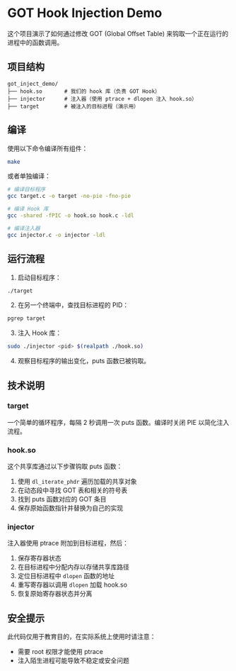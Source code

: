 # GOT Hook Injection Demo

这个项目演示了如何通过修改 GOT (Global Offset Table) 来钩取一个正在运行的进程中的函数调用。

## 项目结构

```
got_inject_demo/
├── hook.so       # 我们的 hook 库（负责 GOT Hook）
├── injector      # 注入器（使用 ptrace + dlopen 注入 hook.so）
├── target        # 被注入的目标进程（演示用）
```

## 编译

使用以下命令编译所有组件：

```bash
make
```

或者单独编译：

```bash
# 编译目标程序
gcc target.c -o target -no-pie -fno-pie

# 编译 Hook 库
gcc -shared -fPIC -o hook.so hook.c -ldl

# 编译注入器
gcc injector.c -o injector -ldl
```

## 运行流程

1. 启动目标程序：

```bash
./target
```

2. 在另一个终端中，查找目标进程的 PID：

```bash
pgrep target
```

3. 注入 Hook 库：

```bash
sudo ./injector <pid> $(realpath ./hook.so)
```

4. 观察目标程序的输出变化，puts 函数已被钩取。

## 技术说明

### target

一个简单的循环程序，每隔 2 秒调用一次 puts 函数。编译时关闭 PIE 以简化注入流程。

### hook.so

这个共享库通过以下步骤钩取 puts 函数：
1. 使用 `dl_iterate_phdr` 遍历加载的共享对象
2. 在动态段中寻找 GOT 表和相关的符号表
3. 找到 puts 函数对应的 GOT 条目
4. 保存原始函数指针并替换为自己的实现

### injector

注入器使用 ptrace 附加到目标进程，然后：
1. 保存寄存器状态
2. 在目标进程中分配内存以存储共享库路径
3. 定位目标进程中 `dlopen` 函数的地址
4. 重写寄存器以调用 `dlopen` 加载 hook.so
5. 恢复原始寄存器状态并分离

## 安全提示

此代码仅用于教育目的，在实际系统上使用时请注意：
- 需要 root 权限才能使用 ptrace
- 注入陌生进程可能导致不稳定或安全问题